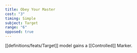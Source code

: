 ```yaml
---
title: Obey Your Master
cost: "3"
timing: Simple
subject: Target
range: "6"
opposed: true
---
```

[[definitions/feats/Target]] model gains a [[Controlled]] Marker.